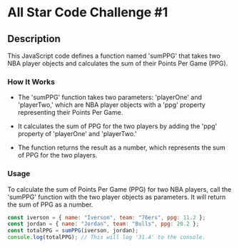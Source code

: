 # All Star Code Challenge #1

## Description

This JavaScript code defines a function named 'sumPPG' that takes two NBA player objects and calculates the sum of their Points Per Game (PPG).

### How It Works

- The 'sumPPG' function takes two parameters: 'playerOne' and 'playerTwo,' which are NBA player objects with a 'ppg' property representing their Points Per Game.

- It calculates the sum of PPG for the two players by adding the 'ppg' property of 'playerOne' and 'playerTwo.'

- The function returns the result as a number, which represents the sum of PPG for the two players.

### Usage

To calculate the sum of Points Per Game (PPG) for two NBA players, call the 'sumPPG' function with the two player objects as parameters. It will return the sum of PPG as a number.

```javascript
const iverson = { name: "Iverson", team: "76ers", ppg: 11.2 };
const jordan = { name: "Jordan", team: "Bulls", ppg: 20.2 };
const totalPPG = sumPPG(iverson, jordan);
console.log(totalPPG); // This will log '31.4' to the console.
